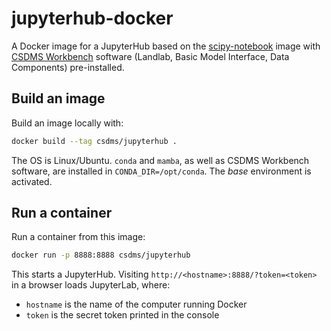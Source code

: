 <!-- Links -->
[scipy-notebook]: https://jupyter-docker-stacks.readthedocs.io/en/latest/using/selecting.html#jupyter-scipy-notebook
[csdms-workbench]: https://csdms.colorado.edu/wiki/Workbench

# jupyterhub-docker

A Docker image for a JupyterHub
based on the [scipy-notebook][scipy-notebook] image
with [CSDMS Workbench][csdms-workbench] software
(Landlab, Basic Model Interface, Data Components) pre-installed.

## Build an image

Build an image locally with:
```sh
docker build --tag csdms/jupyterhub .
```
The OS is Linux/Ubuntu.
`conda` and `mamba`, as well as CSDMS Workbench software, are installed in `CONDA_DIR=/opt/conda`.
The *base* environment is activated.

## Run a container

Run a container from this image:
```sh
docker run -p 8888:8888 csdms/jupyterhub
```
This starts a JupyterHub.
Visiting `http://<hostname>:8888/?token=<token>` in a browser loads JupyterLab, where:

* `hostname` is the name of the computer running Docker
* `token` is the secret token printed in the console
